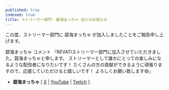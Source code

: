 ```yaml
---
published: true
indexed: true
title: ストリーマー部門- 碧海まっちゃ 加入のお知らせ
---
```


この度、ストリーマー部門に 碧海まっちゃ が加入しましたことをご報告申し上げます。

碧海まっちゃ コメント
『REVATIストリーマー部門に加入させていただきました。碧海まっちゃと申します。
ストリーマーとして誰かにとっての楽しみになるような配信者になりたいです！
たくさんの方の貢献ができるように頑張りますので、応援していただけると嬉しいです！
よろしくお願い致します😄』

- **碧海まっちゃ** [ [X](https://x.com/aomi_matcha) | [YouTube](https://youtube.com/@aomi_matcha) | [Twitch](https://twitch.tv/aomi_matcha) ]
